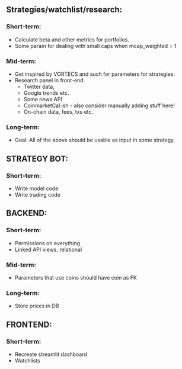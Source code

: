 ## Strategies/watchlist/research:

### Short-term:

- Calculate beta and other metrics for portfolios.
- Some param for dealing with small caps when mcap_weighted = 1

### Mid-term:

- Get inspired by VORTECS and such for parameters for strategies.
- Research panel in front-end.
  - Twitter data,
  - Google trends etc.
  - Some news API
  - CoinmarketCal ish - also consider manually adding stuff here!
  - On-chain data, fees, txs etc.

### Long-term:

- Goal: All of the above should be usable as input in some strategy.

## STRATEGY BOT:

### Short-term:

- Write model code
- Write trading code

## BACKEND:

### Short-term:

- Permissions on everything
- Linked API views, relational

### Mid-term:

- Parameters that use coins should have coin as FK

### Long-term:

- Store prices in DB

## FRONTEND:

### Short-term:

- Recreate streamlit dashboard
- Watchlists
